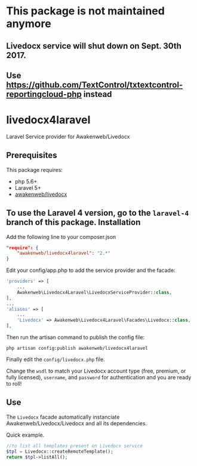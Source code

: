 
This package is not maintained anymore
=======
Livedocx service will shut down on Sept. 30th 2017.
--------
Use https://github.com/TextControl/txtextcontrol-reportingcloud-php instead
-----------


livedocx4laravel
================

Laravel Service provider for Awakenweb/Livedocx

Prerequisites
-------------

This package requires:

* php 5.6+
* Laravel 5+
* [awakenweb/livedocx](https://github.com/awakenweb/livedocx)


To use the Laravel 4 version, go to the `laravel-4` branch of this package.
Installation
------------

Add the following line to your composer.json

```json
"require": {
    "awakenweb/livedocx4laravel": "2.*"
}
```

Edit your config/app.php to add the service provider and the facade:

```php
'providers' => [
    ...
    Awakenweb\Livedocx4Laravel\LivedocxServiceProvider::class,
],
...
'aliases' => [
    ...
    'Livedocx' => Awakenweb\Livedocx4Laravel\Facades\Livedocx::class,
],
```

Then run the artisan command to publish the config file:

```shell
php artisan config:publish awakenweb/livedocx4laravel
```

Finally edit the `config/livedocx.php` file.

Change the `wsdl` to match your Livedocx account type (free, premium, or fully licensed), `username`, and `password` for authentication and you are ready to roll!

Use
---

The `Livedocx` facade automatically instanciate Awakenweb/Livedocx/Livedocx and all its dependencies.

Quick example.

```php
//to list all templates present on Livedocx service
$tpl = Livedocx::createRemoteTemplate();
return $tpl->listAll();
```
